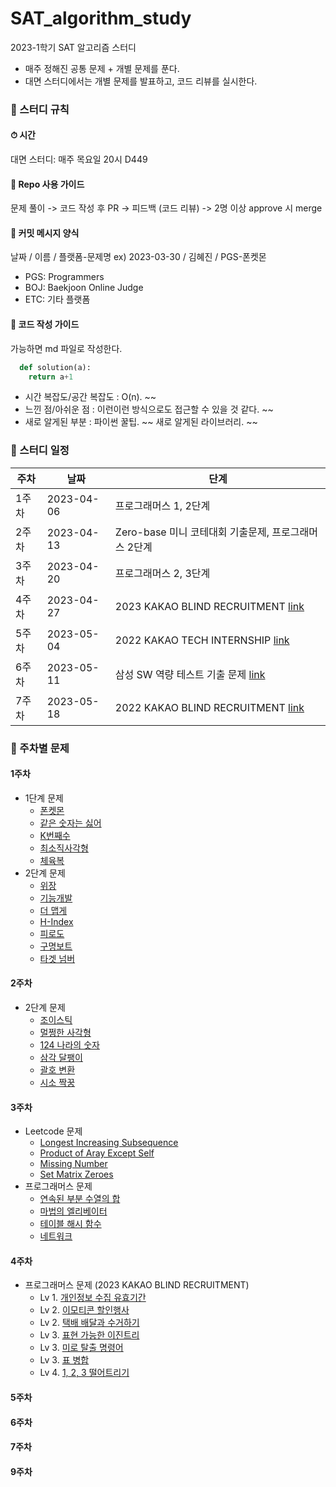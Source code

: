 # SAT_algorithm_study
2023-1학기 SAT 알고리즘 스터디

- 매주 정해진 공통 문제 + 개별 문제를 푼다.
- 대면 스터디에서는 개별 문제를 발표하고, 코드 리뷰를 실시한다.

### 📌 스터디 규칙
#### ⏱ 시간
대면 스터디: 매주 목요일 20시 D449
#### 📝 Repo 사용 가이드
문제 풀이 -> 코드 작성 후 PR -> 피드백 (코드 리뷰) -> 2명 이상 approve 시 merge <br/>
#### 🔖 커밋 메시지 양식
날짜 / 이름 / 플랫폼-문제명 ex) 2023-03-30 / 김혜진 / PGS-폰켓몬
- PGS: Programmers
- BOJ: Baekjoon Online Judge
- ETC: 기타 플랫폼
#### 📝 코드 작성 가이드
가능하면 md 파일로 작성한다.
```python
  def solution(a):
    return a+1
```
- 시간 복잡도/공간 복잡도 : O(n). ~~
- 느낀 점/아쉬운 점 : 이런이런 방식으로도 접근할 수 있을 것 같다. ~~
- 새로 알게된 부분 : 파이썬 꿀팁. ~~ 새로 알게된 라이브러리. ~~

### 📌 스터디 일정
| 주차 | 날짜 | 단계 |
|--|--|--|
|1주차|2023-04-06|프로그래머스 1, 2단계|
|2주차|2023-04-13|Zero-base 미니 코테대회 기출문제, 프로그래머스 2단계|
|3주차|2023-04-20|프로그래머스 2, 3단계|
|4주차|2023-04-27|2023 KAKAO BLIND RECRUITMENT [link](https://school.programmers.co.kr/learn/challenges?order=acceptance_asc&page=1&partIds=37527)|
|5주차|2023-05-04|2022 KAKAO TECH INTERNSHIP [link](https://school.programmers.co.kr/learn/challenges?order=acceptance_asc&page=1&partIds=31236)|
|6주차|2023-05-11|삼성 SW 역량 테스트 기출 문제 [link](https://www.acmicpc.net/workbook/view/1152)|
|7주차|2023-05-18|2022 KAKAO BLIND RECRUITMENT [link](https://school.programmers.co.kr/learn/challenges?order=acceptance_asc&page=1&partIds=25448)|


### 📌 주차별 문제
#### 1주차
- 1단계 문제
  - [폰켓몬](https://school.programmers.co.kr/learn/courses/30/lessons/1845)
  - [같은 숫자는 싫어](https://school.programmers.co.kr/learn/courses/30/lessons/12906)
  - [K번째수](https://school.programmers.co.kr/learn/courses/30/lessons/42748)
  - [최소직사각형](https://school.programmers.co.kr/learn/courses/30/lessons/86491)
  - [체육복](https://school.programmers.co.kr/learn/courses/30/lessons/42862)
- 2단계 문제
  - [위장](https://school.programmers.co.kr/learn/courses/30/lessons/42578)
  - [기능개발](https://school.programmers.co.kr/learn/courses/30/lessons/42586)
  - [더 맵게](https://school.programmers.co.kr/learn/courses/30/lessons/42626)
  - [H-Index](https://school.programmers.co.kr/learn/courses/30/lessons/42747)
  - [피로도](https://school.programmers.co.kr/learn/courses/30/lessons/87946)
  - [구명보트](https://school.programmers.co.kr/learn/courses/30/lessons/42885)
  - [타겟 넘버](https://school.programmers.co.kr/learn/courses/30/lessons/43165)
#### 2주차
- 2단계 문제
  - [조이스틱](https://school.programmers.co.kr/learn/courses/30/lessons/42860)
  - [멀쩡한 사각형](https://school.programmers.co.kr/learn/courses/30/lessons/62048)
  - [124 나라의 숫자](https://school.programmers.co.kr/learn/courses/30/lessons/12899)
  - [삼각 달팽이](https://school.programmers.co.kr/learn/courses/30/lessons/68645)
  - [괄호 변환](https://school.programmers.co.kr/learn/courses/30/lessons/60058)
  - [시소 짝꿍](https://school.programmers.co.kr/learn/courses/30/lessons/152996)
#### 3주차
- Leetcode 문제
  - [Longest Increasing Subsequence](https://leetcode.com/problems/longest-increasing-subsequence/)
  - [Product of Aray Except Self](https://leetcode.com/problems/product-of-array-except-self/)
  - [Missing Number](https://leetcode.com/problems/missing-number/)
  - [Set Matrix Zeroes](https://leetcode.com/problems/set-matrix-zeroes/)
- 프로그래머스 문제
  - [연속된 부분 수열의 합](https://school.programmers.co.kr/learn/courses/30/lessons/178870) 
  - [마법의 엘리베이터](https://school.programmers.co.kr/learn/courses/30/lessons/148653)
  - [테이블 해시 함수](https://school.programmers.co.kr/learn/courses/30/lessons/147354)
  - [네트워크](https://school.programmers.co.kr/learn/courses/30/lessons/43162)
#### 4주차
- 프로그래머스 문제 (2023 KAKAO BLIND RECRUITMENT)
  - Lv 1. [개인정보 수집 유효기간](https://school.programmers.co.kr/learn/courses/30/lessons/150370)
  - Lv 2. [이모티콘 할인행사](https://school.programmers.co.kr/learn/courses/30/lessons/150368)
  - Lv 2. [택배 배달과 수거하기](https://school.programmers.co.kr/learn/courses/30/lessons/150369)
  - Lv 3. [표현 가능한 이진트리](https://school.programmers.co.kr/learn/courses/30/lessons/150367)
  - Lv 3. [미로 탈출 명령어](https://school.programmers.co.kr/learn/courses/30/lessons/150365)
  - Lv 3. [표 병합](https://school.programmers.co.kr/learn/courses/30/lessons/150366)
  - Lv 4. [1, 2, 3 떨어트리기](https://school.programmers.co.kr/learn/courses/30/lessons/150364)
#### 5주차
#### 6주차
#### 7주차
#### 9주차
